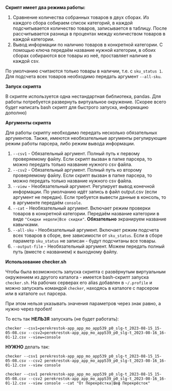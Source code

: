 **Скрипт имеет два режима работы:**

1. Сравнение количества собранных товаров в двух сборах. Из каждого сбора собираем список категорий,
в каждой подсчитывается количество товаров, записывается в таблицу. После рассчитывается разница в процентах между
количеством товаров в каждой категории.
2. Вывод информации по наличию товаров в конкретной категории. С помощью ключа передаём название нужной категории,
в обоих сборах собираются все товары из неё, проставляет наличие в каждой csv.

По умолчанию считаются только товары в наличии, т.е. с `sku_status 1`. Для подсчета всех товаров необходимо передать 
аргумент `--all-sku`.

**Запуск скрипта**

В скрипте используется одна нестандартная библиотека, pandas. Для работы потребуется развернуть виртуальное окружение.
(Скорее всего будет написать bash скрипт для быстрого запуска, информацию дополню)

**Аргументы скрипта**

Для работы скрипту необходимо передать несколько обязательных аргументов. Также, имеются необязательные аргументы
регулирующие режим работы парсера, либо режим вывода информации.
1. `--csv1` - Обязательный аргумент. Полный путь к первому проверяемому файлу. Если скрипт вызван в папке парсера,
то можно передать только название нужного csv файла.
2. `--csv2` - Обязательный аргумент. Полный путь ко второму проверяемому файлу.  Если скрипт вызван в папке парсера,
то можно передать только название нужного csv файла.
3. `--view` - Необязательный аргумент. Регулирует вывод конечной информации. По умолчанию идёт запись в файл output.csv
(если аргумент не передан). Если требуется вывести данные в консоль, то в аргументе передаём `console`.
4. `--cat` - Необязательный аргумент. Включает режим проверки товаров в конкретной категории. Передаём название 
категории в виде `"Скидки недели|Все скидки"`. **Обязательно** экранируем название кавычками. 
5. `--all-sku` - Необязательный аргумент. Включает режим подсчета всех товаров в сборе, вне зависимости от `sku_status`.
Если в сборе параметр `sku_status` не записан - будут подсчитаны все товары.
6. `--output-file` - Необязательный аргумент. Можем передать полный путь (вместе с названием) к выходному файлу.

**Использование checker.sh**

Чтобы была возможность запуска скрипта с развёрнутым виртуальным окружением из другого каталога - имеется bash-скрипт запуска `checker.sh`. На рабочих серверах его alias добавлен в `~/.profile` и можно запускать командой `checker`, находясь в каталоге с парсером или в каталоге `out` парсера.

При этом нельзя указывать значения параметров через знак равно, а нужно через пробел!

То есть так **НЕЛЬЗЯ** запускать (не будет работать):

`checker --csv1=perekrestok-app_app_mo_app539_p0_slg-t_2023-08-15_15-05-08.csv --csv2=perekrestok-app_app_mo_app539_p0_slg-t_2023-08-16_16-01-12.csv --view=console`

**НУЖНО** делать так:

`checker --csv1 perekrestok-app_app_mo_app539_p0_slg-t_2023-08-15_15-05-08.csv --csv2 perekrestok-app_app_mo_app539_p0_slg-t_2023-08-16_16-01-12.csv --view console`

`checker --csv1 perekrestok-app_app_mo_app539_p0_slg-t_2023-08-15_15-05-08.csv --csv2 perekrestok-app_app_mo_app539_p0_slg-t_2023-08-16_16-01-12.csv --view console --cat "От Перекрёстка|Шеф Перекрёсток"`